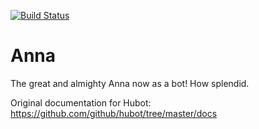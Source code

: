 [![Build Status](https://travis-ci.org/willeponken/anna.png?branch=master)](https://travis-ci.org/willeponken/anna)

# Anna
The great and almighty Anna now as a bot! How splendid.

Original documentation for Hubot: https://github.com/github/hubot/tree/master/docs
